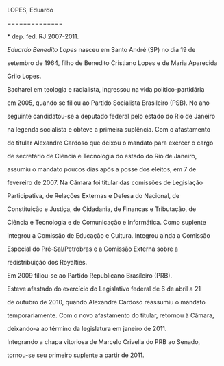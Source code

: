 LOPES, Eduardo

==============



\* dep. fed. RJ 2007-2011.



*Eduardo Benedito Lopes* nasceu em Santo André (SP) no dia 19 de

setembro de 1964, filho de Benedito Cristiano Lopes e de Maria Aparecida

Grilo Lopes.



Bacharel em teologia e radialista, ingressou na vida político-partidária

em 2005, quando se filiou ao Partido Socialista Brasileiro (PSB). No ano

seguinte candidatou-se a deputado federal pelo estado do Rio de Janeiro

na legenda socialista e obteve a primeira suplência. Com o afastamento

do titular Alexandre Cardoso que deixou o mandato para exercer o cargo

de secretário de Ciência e Tecnologia do estado do Rio de Janeiro,

assumiu o mandato poucos dias após a posse dos eleitos, em 7 de

fevereiro de 2007. Na Câmara foi titular das comissões de Legislação

Participativa, de Relações Externas e Defesa do Nacional, de

Constituição e Justiça, de Cidadania, de Finanças e Tributação, de

Ciência e Tecnologia e de Comunicação e Informática. Como suplente

integrou a Comissão de Educação e Cultura. Integrou ainda a Comissão

Especial do Pré-Sal/Petrobras e a Comissão Externa sobre a

redistribuição dos Royalties.



Em 2009 filiou-se ao Partido Republicano Brasileiro (PRB).



Esteve afastado do exercício do Legislativo federal de 6 de abril a 21

de outubro de 2010, quando Alexandre Cardoso reassumiu o mandato

temporariamente. Com o novo afastamento do titular, retornou à Câmara,

deixando-a ao término da legislatura em janeiro de 2011.



Integrando a chapa vitoriosa de Marcelo Crivella do PRB ao Senado,

tornou-se seu primeiro suplente a partir de 2011.



